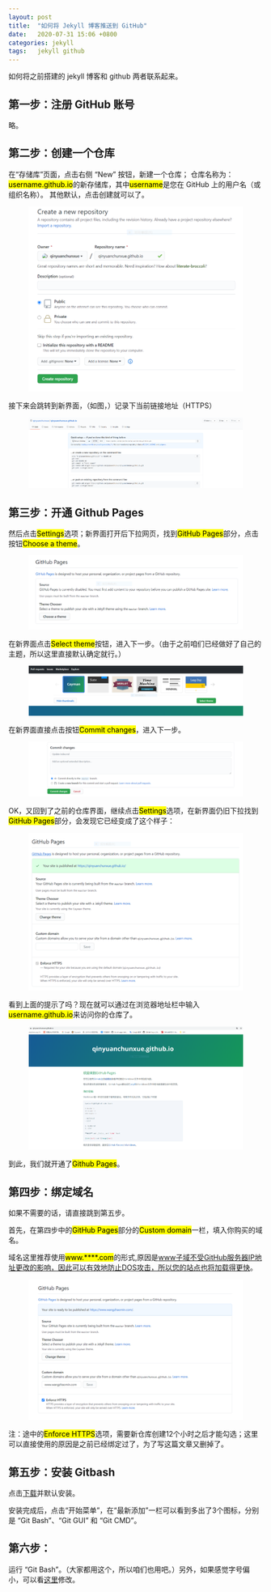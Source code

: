 ```yaml
---
layout: post
title:  "如何将 Jekyll 博客推送到 GitHub"  
date:   2020-07-31 15:06 +0800
categories: jekyll
tags:   jekyll github
---
```


如何将之前搭建的 jekyll 博客和 github 两者联系起来。

## 第一步：注册 GitHub 账号

略。

## 第二步：创建一个仓库

在“存储库”页面，点击右侧 “New” 按钮，新建一个仓库；
仓库名称为：<mark>username.github.io</mark>的新存储库，其中<mark>username</mark>是您在 GitHub 上的用户名（或组织名称）。
其他默认，点击创建就可以了。

<figure class="post-content-img row justify-content-center">
    <div class="col-12 col-lg-8">
        <img class="w-100" src="/assets/post/2020-07-31-how-to-push-Jekyll's-blog-to-github/new_public.png" alt="新建存储库">
    </div>
</figure>

接下来会跳转到新界面，（如图，）记录下当前链接地址（HTTPS）

<figure class="post-content-img row justify-content-center">
    <div class="col-12 col-lg-12">
        <img class="w-100" src="/assets/post/2020-07-31-how-to-push-Jekyll's-blog-to-github/public_info.png" alt="存储库界面">
    </div>
</figure>

## 第三步：开通 Github Pages

然后点击<mark>Settings</mark>选项；新界面打开后下拉网页，找到<mark>GitHub Pages</mark>部分，点击按钮<mark>Choose a theme</mark>。

<figure class="post-content-img row justify-content-center">
    <div class="col-12 col-lg-10">
        <img class="w-100" src="/assets/post/2020-07-31-how-to-push-Jekyll's-blog-to-github/choose_a_theme.png" alt="开通 github pages 界面">
    </div>
</figure>

在新界面点击<mark>Select theme</mark>按钮，进入下一步。（由于之前咱们已经做好了自己的主题，所以这里直接默认确定就行。）

<figure class="post-content-img row justify-content-center">
    <div class="col-12 col-lg-12">
        <img class="w-100" src="/assets/post/2020-07-31-how-to-push-Jekyll's-blog-to-github/select_theme.png" alt="选择主题界面">
    </div>
</figure>

在新界面直接点击按钮<mark>Commit changes</mark>，进入下一步。

<figure class="post-content-img row justify-content-center">
    <div class="col-12 col-lg-12">
        <img class="w-100" src="/assets/post/2020-07-31-how-to-push-Jekyll's-blog-to-github/commit_changes.png" alt="存储库界面">
    </div>
</figure>

OK，又回到了之前的仓库界面，继续点击<mark>Settings</mark>选项，在新界面仍旧下拉找到<mark>GitHub Pages</mark>部分，会发现它已经变成了这个样子：

<figure class="post-content-img row justify-content-center">
    <div class="col-12 col-lg-10">
        <img class="w-100" src="/assets/post/2020-07-31-how-to-push-Jekyll's-blog-to-github/github_pages_new.PNG" alt="GitHub Pages 新样子">
    </div>
</figure>

看到上面的提示了吗？现在就可以通过在浏览器地址栏中输入<mark>username.github.io</mark>来访问你的仓库了。

<figure class="post-content-img row justify-content-center">
    <div class="col-12 col-lg-12">
        <img class="w-100" src="/assets/post/2020-07-31-how-to-push-Jekyll's-blog-to-github/public_new.PNG" alt="GitHub Pages 开通了">
    </div>
</figure>

到此，我们就开通了<mark>Github Pages</mark>。

## 第四步：绑定域名

如果不需要的话，请直接跳到第五步。

首先，在第四步中的<mark>GitHub Pages</mark>部分的<mark>Custom domain</mark>一栏，填入你购买的域名。

域名这里推荐使用<mark>www.****.com</mark>的形式,原因是[www子域不受GitHub服务器IP地址更改的影响，因此可以有效地防止DOS攻击，所以您的站点也将加载得更快](https://docs.github.com/en/github/working-with-github-pages/about-custom-domains-and-github-pages#using-a-subdomain-for-your-github-pages-site)。

<figure class="post-content-img row justify-content-center">
    <div class="col-12 col-lg-10">
        <img class="w-100" src="/assets/post/2020-07-31-how-to-push-Jekyll's-blog-to-github/github_pages_news_domain.PNG" alt="GitHub Pages 绑定域名">
    </div>
</figure>

注：途中的<mark>Enforce HTTPS</mark>选项，需要新仓库创建12个小时之后才能勾选；这里可以直接使用的原因是之前已经绑定过了，为了写这篇文章又删掉了。

## 第五步：安装 Gitbash 

点击[下载](https://gitforwindows.org/)并默认安装。

安装完成后，点击“开始菜单”，在“最新添加”一栏可以看到多出了3个图标，分别是 “Git Bash”、“Git GUI” 和 “Git CMD”。

## 第六步：

运行 “Git Bash”。（大家都用这个，所以咱们也用吧。）另外，如果感觉字号偏小，可以看[这里](https://jingyan.baidu.com/article/d7130635faa67613fdf47520.html)修改。